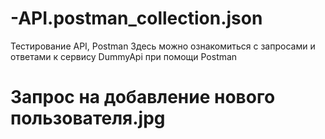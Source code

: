 # -API.postman_collection.json
Тестирование API, Postman Здесь можно ознакомиться с запросами и ответами к сервису DummyApi при помощи Postman
# Запрос на добавление нового пользователя.jpg
